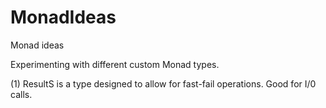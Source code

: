 # MonadIdeas
Monad ideas

Experimenting with different custom Monad types.

(1) ResultS is a type designed to allow for fast-fail operations. Good for I/0 calls.
